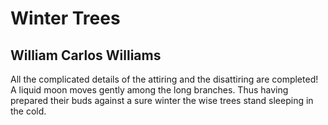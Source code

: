 # Winter Trees
## William Carlos Williams
All the complicated details
of the attiring and
the disattiring are completed!
A liquid moon
moves gently among
the long branches.
Thus having prepared their buds
against a sure winter
the wise trees
stand sleeping in the cold.